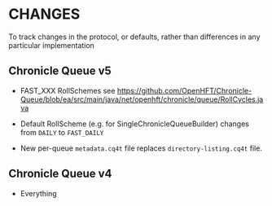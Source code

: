 CHANGES
====

To track changes in the protocol, or defaults, rather than differences in any particular implementation

Chronicle Queue v5
----

* FAST_XXX RollSchemes see https://github.com/OpenHFT/Chronicle-Queue/blob/ea/src/main/java/net/openhft/chronicle/queue/RollCycles.java

* Default RollScheme (e.g. for SingleChronicleQueueBuilder) changes from `DAILY` to `FAST_DAILY`
* New per-queue `metadata.cq4t` file replaces `directory-listing.cq4t` file.


Chronicle Queue v4
----
* Everything
